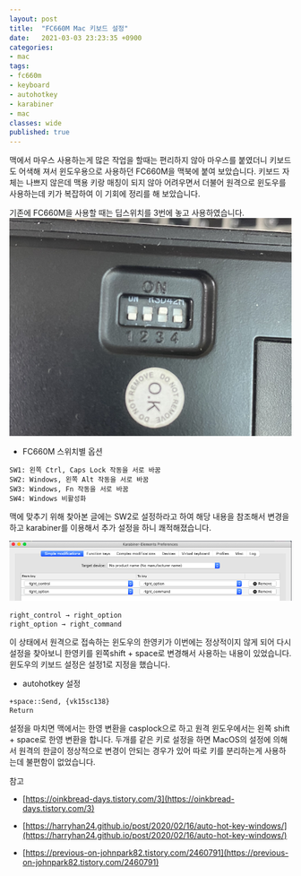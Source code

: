 ```yaml
---
layout: post
title:  "FC660M Mac 키보드 설정"
date:   2021-03-03 23:23:35 +0900
categories:
- mac
tags:
- fc660m
- keyboard
- autohotkey
- karabiner
- mac
classes: wide
published: true
---
```


맥에서 마우스 사용하는게 많은 작업을 할때는 편리하지 않아 마우스를 붙였더니 키보드도 어색해 져서 윈도우용으로 사용하던 FC660M을 맥북에 붙여 보았습니다.
키보드 자체는 나쁘지 않은데 맥용 키랑 매칭이 되지 않아 어려우면서 더불어 원격으로 윈도우를 사용하는데 키가 복잡하여 이 기회에 정리를 해 보았습니다.

기존에 FC660M을 사용할 때는 딥스위치를 3번에 놓고 사용하였습니다. 
![](/images/fc660m_dipswitch.png)

- FC660M 스위치별 옵션

```
SW1: 왼쪽 Ctrl, Caps Lock 작동을 서로 바꿈
SW2: Windows, 왼쪽 Alt 작동을 서로 바꿈
SW3: Windows, Fn 작동을 서로 바꿈
SW4: Windows 비활성화
```

맥에 맞추기 위해 찾아본 글에는 SW2로 설정하라고 하여 해당 내용을 참조해서 변경을 하고 karabiner를 이용해서 추가 설정을 하니 쾌적해졌습니다.

![](/images/mac_karabiner.png)

```
right_control → right_option
right_option → right_command
```


이 상태에서 원격으로 접속하는 윈도우의 한영키가 이번에는 정상적이지 않게 되어 다시 설정을 찾아보니 한영키를 왼쪽shift + space로 변경해서 사용하는 내용이 있었습니다.
윈도우의 키보드 설정은 설정1로 지정을 했습니다. 

- autohotkey 설정

```
+space::Send, {vk15sc138}
Return
```


설정을 마치면 맥에서는 한영 변환을 casplock으로 하고 원격 윈도우에서는 왼쪽 shift + space로 한영 변환을 합니다. 두개를 같은 키로 설정을 하면 MacOS의 설정에 의해서 원격의 한글이 정상적으로 변경이 안되는 경우가 있어 따로 키를 분리하는게 사용하는데 불편함이 없었습니다.




참고 

- [https://oinkbread-days.tistory.com/3](https://oinkbread-days.tistory.com/3)

- [https://harryhan24.github.io/post/2020/02/16/auto-hot-key-windows/](https://harryhan24.github.io/post/2020/02/16/auto-hot-key-windows/)

- [https://previous-on-johnpark82.tistory.com/2460791](https://previous-on-johnpark82.tistory.com/2460791)
